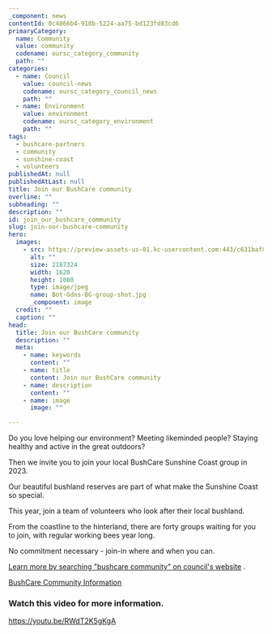 ```yaml
---
_component: news
contentId: 0c4866b4-910b-5224-aa75-bd123fd83cd6
primaryCategory:
  name: Community
  value: community
  codename: oursc_category_community
  path: ""
categories:
  - name: Council
    value: council-news
    codename: oursc_category_council_news
    path: ""
  - name: Environment
    value: environment
    codename: oursc_category_environment
    path: ""
tags:
  - bushcare-partners
  - community
  - sunshine-coast
  - volunteers
publishedAt: null
publishedAtLast: null
title: Join our BushCare community
overline: ""
subheading: ""
description: ""
id: join_our_bushcare_community
slug: join-our-bushcare-community
hero:
  images:
    - src: https://preview-assets-us-01.kc-usercontent.com:443/c631baf8-1b46-001f-580c-d0001b68b4a8/9a8e4dc0-8b0d-47b3-ab01-1ed157726bd3/Bot-Gdns-BG-group-shot.jpg
      alt: ""
      size: 2187324
      width: 1620
      height: 1080
      type: image/jpeg
      name: Bot-Gdns-BG-group-shot.jpg
      _component: image
  credit: ""
  caption: ""
head:
  title: Join our BushCare community
  description: ""
  meta:
    - name: keywords
      content: ""
    - name: title
      content: Join our BushCare community
    - name: description
      content: ""
    - name: image
      image: ""

---
```

Do you love helping our environment? Meeting likeminded people? Staying healthy and active in the great outdoors?

Then we invite you to join your local BushCare Sunshine Coast group in 2023.

Our beautiful bushland reserves are part of what make the Sunshine Coast so special.

This year, join a team of volunteers who look after their local bushland.

From the coastline to the hinterland, there are forty groups waiting for you to join, with regular working bees year long.

No commitment necessary - join-in where and when you can.

[Learn more by searching "bushcare community" on council's website](https://www.sunshinecoast.qld.gov.au/Environment/Get-Involved-in-Conservation/BushCare-Sunshine-Coast/BushCare-Community)
.

[BushCare Community Information](https://www.sunshinecoast.qld.gov.au/Environment/Get-Involved-in-Conservation/BushCare-Sunshine-Coast/BushCare-Community)


### Watch this video for more information.

<https://youtu.be/RWdT2K5gKgA>
